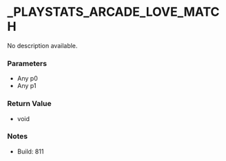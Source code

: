 # _PLAYSTATS_ARCADE_LOVE_MATCH

No description available.

### Parameters
* Any p0
* Any p1

### Return Value
* void

### Notes
* Build: 811

